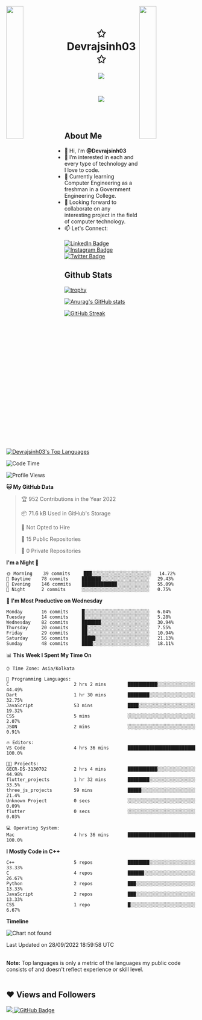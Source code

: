 <img align="left" src="https://user-images.githubusercontent.com/65187002/144930161-2f783401-8d27-4fdf-a2f7-cc0ba32f1f1f.gif" width="30%" style="display:inline;"><img align="right" src="https://user-images.githubusercontent.com/65187002/144930161-2f783401-8d27-4fdf-a2f7-cc0ba32f1f1f.gif" width="30%" style="display:inline;">
<br>
<span align="center">
    <h1 align="center">✩ Devrajsinh03 ✩</h1>
</span>
<p align="center">
    <img src="https://readme-typing-svg.herokuapp.com/?lines=Hello+World!;Welcome+to+my+Profile%2C;Hope+you+find;something+Helpful...&font=Fira%20+Code&pause=1000&color=%23D62F79&center=true&width=280&height=50">
</p>
<br>
<p align="center">
    <img id="preview" src="https://komarev.com/ghpvc/?username=Devrajsinh03">
</p>
<br>
<br>


## About Me

- 👋 Hi, I’m <b>@Devrajsinh03</b>
- 👀 I’m interested in each and every type of technology and I love to code.
- 🌱 Currently learning Computer Engineering as a freshman in a Government Engineering College.
- 💞️ Looking forward to collaborate on any interesting project in the field of computer technology.
- 📫 Let's Connect:<br>  
  <a href="https://www.linkedin.com/in/devrajsinh/"><img src="https://img.shields.io/badge/LinkedIn-blue?style=for-the-badge&logo=linkedin&logoColor=white" alt="LinkedIn Badge"/></a>
  <a href="https://www.instagram.com/devrajsinhg0hil/"><img src="https://img.shields.io/badge/Instagram-E4405F?style=for-the-badge&logo=instagram&logoColor=white" alt="Instagram Badge"/></a>
  <a href="https://twitter.com/DevrajsinhGohi5" target="_blank"><img src="https://img.shields.io/badge/Twitter-1DA1F2?style=for-the-badge&logo=twitter&logoColor=white" alt="Twitter Badge"/></a>

## Github Stats

[![trophy](https://github-profile-trophy.vercel.app/?username=Devrajsinh03&theme=onedark)](https://github.com/ryo-ma/github-profile-trophy)

[![Anurag's GitHub stats](https://github-readme-stats.vercel.app/api?username=Devrajsinh03&show_icons=true&theme=radical)](https://github.com/anuraghazra/github-readme-stats)

[![GitHub Streak](http://github-readme-streak-stats.herokuapp.com?user=Devrajsinh03&theme=radical&fire=fc7c03)](https://git.io/streak-stats)

<a href="https://github.com/Devrajsinh03/github-readme-stats">
  <img alt="Devrajsinh03's Top Languages" src="https://github-readme-stats.vercel.app/api/top-langs/?username=Devrajsinh03&langs_count=8&count_private=true&layout=compact&theme=react&hide_border=true&bg_color=0D1117" />
</a>

<!--START_SECTION:waka-->
![Code Time](http://img.shields.io/badge/Code%20Time-4%20hrs%2036%20mins-blue)

![Profile Views](http://img.shields.io/badge/Profile%20Views-96-blue)

**🐱 My GitHub Data** 

> 🏆 952 Contributions in the Year 2022
 > 
> 📦 71.6 kB Used in GitHub's Storage 
 > 
> 🚫 Not Opted to Hire
 > 
> 📜 15 Public Repositories 
 > 
> 🔑 0 Private Repositories  
 > 
**I'm a Night 🦉** 

```text
🌞 Morning    39 commits     ███░░░░░░░░░░░░░░░░░░░░░░   14.72% 
🌆 Daytime    78 commits     ███████░░░░░░░░░░░░░░░░░░   29.43% 
🌃 Evening    146 commits    █████████████░░░░░░░░░░░░   55.09% 
🌙 Night      2 commits      ░░░░░░░░░░░░░░░░░░░░░░░░░   0.75%

```
📅 **I'm Most Productive on Wednesday** 

```text
Monday       16 commits     █░░░░░░░░░░░░░░░░░░░░░░░░   6.04% 
Tuesday      14 commits     █░░░░░░░░░░░░░░░░░░░░░░░░   5.28% 
Wednesday    82 commits     ███████░░░░░░░░░░░░░░░░░░   30.94% 
Thursday     20 commits     ██░░░░░░░░░░░░░░░░░░░░░░░   7.55% 
Friday       29 commits     ██░░░░░░░░░░░░░░░░░░░░░░░   10.94% 
Saturday     56 commits     █████░░░░░░░░░░░░░░░░░░░░   21.13% 
Sunday       48 commits     ████░░░░░░░░░░░░░░░░░░░░░   18.11%

```


📊 **This Week I Spent My Time On** 

```text
⌚︎ Time Zone: Asia/Kolkata

💬 Programming Languages: 
C                        2 hrs 2 mins        ███████████░░░░░░░░░░░░░░   44.49% 
Dart                     1 hr 30 mins        ████████░░░░░░░░░░░░░░░░░   32.75% 
JavaScript               53 mins             ████░░░░░░░░░░░░░░░░░░░░░   19.32% 
CSS                      5 mins              ░░░░░░░░░░░░░░░░░░░░░░░░░   2.07% 
JSON                     2 mins              ░░░░░░░░░░░░░░░░░░░░░░░░░   0.91%

🔥 Editors: 
VS Code                  4 hrs 36 mins       █████████████████████████   100.0%

🐱‍💻 Projects: 
GECR-DS-3130702          2 hrs 4 mins        ███████████░░░░░░░░░░░░░░   44.98% 
flutter_projects         1 hr 32 mins        ████████░░░░░░░░░░░░░░░░░   33.5% 
three_js_projects        59 mins             █████░░░░░░░░░░░░░░░░░░░░   21.4% 
Unknown Project          0 secs              ░░░░░░░░░░░░░░░░░░░░░░░░░   0.09% 
flutter                  0 secs              ░░░░░░░░░░░░░░░░░░░░░░░░░   0.03%

💻 Operating System: 
Mac                      4 hrs 36 mins       █████████████████████████   100.0%

```

**I Mostly Code in C++** 

```text
C++                      5 repos             ████████░░░░░░░░░░░░░░░░░   33.33% 
C                        4 repos             ██████░░░░░░░░░░░░░░░░░░░   26.67% 
Python                   2 repos             ███░░░░░░░░░░░░░░░░░░░░░░   13.33% 
JavaScript               2 repos             ███░░░░░░░░░░░░░░░░░░░░░░   13.33% 
CSS                      1 repo              █░░░░░░░░░░░░░░░░░░░░░░░░   6.67%

```


**Timeline**

![Chart not found](https://raw.githubusercontent.com/Devrajsinh03/Devrajsinh03/main/charts/bar_graph.png) 


 Last Updated on 28/09/2022 18:59:58 UTC
<!--END_SECTION:waka-->

 <br/>
 <b>Note:</b> Top languages is only a metric of the languages my public code consists of and doesn't reflect experience or skill level.


<br/>
<br/>

## ❤ Views and Followers
<a href="https://github.com/Meghna-DAS/github-profile-views-counter">
    <img src="https://komarev.com/ghpvc/?username=Devrajsinh03">
</a>
<a href="https://github.com/Devrajsinh03?tab=followers"><img src="https://img.shields.io/github/followers/Devrajsinh03?label=Followers&style=social" alt="GitHub Badge"></a>
<!---
Devrajsinh03/Devrajsinh03 is a ✨ special ✨ repository because its `README.md` (this file) appears on your GitHub profile.
You can click the Preview link to take a look at your changes.
--->
